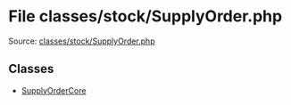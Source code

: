 File classes/stock/SupplyOrder.php
=========

Source: [classes/stock/SupplyOrder.php](https://github.com/PrestaShop/PrestaShop/blob/1.6.0.6/classes/stock/SupplyOrder.php)


Classes
-------

* [SupplyOrderCore](class.SupplyOrderCore.md)

